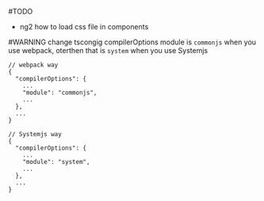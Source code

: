 #TODO
* ng2 how to load css file in components

#WARNING
change tscongig compilerOptions module is `commonjs` when you use webpack, oterthen that is `system` when you use Systemjs 
```
// webpack way
{
  "compilerOptions": {
    ...
    "module": "commonjs",
    ...
  },
  ...
}
```
```
// Systemjs way
{
  "compilerOptions": {
    ...
    "module": "system",
    ...
  },
  ...
}
```